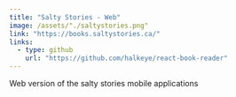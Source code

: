 ```yaml
---
title: "Salty Stories - Web"
image: /assets/"./saltystories.png"
link: "https://books.saltystories.ca/"
links:
  - type: github
    url: "https://github.com/halkeye/react-book-reader"
---
```


Web version of the salty stories mobile applications

